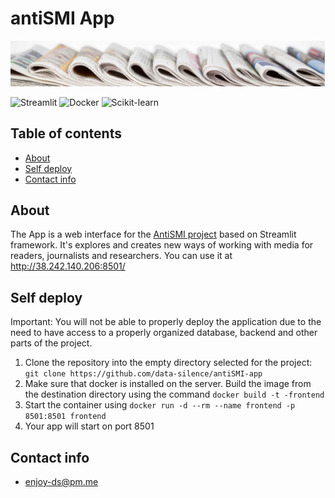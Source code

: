 # antiSMI App

![logo](https://github.com/data-silence/antiSMI-app/blob/master/img/1.png?raw=true)

![Streamlit](https://img.shields.io/badge/Streamlit-black?style=flat-square&logo=Streamlit) ![Docker](https://img.shields.io/badge/docker-%230db7ed?style=flat-square&logo=Docker) ![Scikit-learn](https://img.shields.io/badge/Scikit--learn-black?style=flat-square&logo=Scikit-learn)

## Table of contents
* [About](#about)
* [Self deploy](#self-deploy)
* [Contact info](#contact-info)


## About

The App is a web interface for the [AntiSMI project](https://github.com/data-silence/antiSMI-Project) based on Streamlit framework. 
It's explores and creates new ways of working with media for readers, journalists and researchers. 
You can use it at http://38.242.140.206:8501/

## Self deploy

Important: You will not be able to properly deploy the application due to the need to have access to a properly organized database, backend and other parts of the project.

1. Clone the repository into the empty directory selected for the project:
`git clone https://github.com/data-silence/antiSMI-app`
2. Make sure that docker is installed on the server. Build the image from the destination directory using the command `docker build -t -frontend`
3. Start the container using `docker run -d --rm --name frontend -p 8501:8501 frontend`
4. Your app will start on port 8501


## Contact info
* enjoy-ds@pm.me
